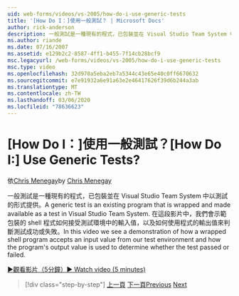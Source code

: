 ```yaml
---
uid: web-forms/videos/vs-2005/how-do-i-use-generic-tests
title: '[How Do I：]使用一般測試？ | Microsoft Docs'
author: rick-anderson
description: 一般測試是一種現有的程式，已包裝並在 Visual Studio Team System 中以測試的形式提供。 在這段影片中，我們會示範如何 。
ms.author: riande
ms.date: 07/16/2007
ms.assetid: e129b2c2-8587-4ff1-b455-7f14cb28bcf9
msc.legacyurl: /web-forms/videos/vs-2005/how-do-i-use-generic-tests
msc.type: video
ms.openlocfilehash: 32d970a5eba2eb7a5344c43e65e40c0ff6670632
ms.sourcegitcommit: e7e91932a6e91a63e2e46417626f39d6b244a3ab
ms.translationtype: MT
ms.contentlocale: zh-TW
ms.lasthandoff: 03/06/2020
ms.locfileid: "78636623"
---
```

# <a name="how-do-i-use-generic-tests"></a><span data-ttu-id="685fe-105">[How Do I：]使用一般測試？</span><span class="sxs-lookup"><span data-stu-id="685fe-105">[How Do I:] Use Generic Tests?</span></span>

<span data-ttu-id="685fe-106">依[Chris Menegay](https://twitter.com/CMenegay)</span><span class="sxs-lookup"><span data-stu-id="685fe-106">by [Chris Menegay](https://twitter.com/CMenegay)</span></span>

<span data-ttu-id="685fe-107">一般測試是一種現有的程式，已包裝並在 Visual Studio Team System 中以測試的形式提供。</span><span class="sxs-lookup"><span data-stu-id="685fe-107">A generic test is an existing program that is wrapped and made available as a test in Visual Studio Team System.</span></span> <span data-ttu-id="685fe-108">在這段影片中，我們會示範包裝的 shell 程式如何接受測試環境中的輸入值，以及如何使用程式的輸出值來判斷測試成功或失敗。</span><span class="sxs-lookup"><span data-stu-id="685fe-108">In this video we see a demonstration of how a wrapped shell program accepts an input value from our test environment and how the program's output value is used to determine whether the test passed or failed.</span></span>

[<span data-ttu-id="685fe-109">&#9654;觀看影片（5分鐘）</span><span class="sxs-lookup"><span data-stu-id="685fe-109">&#9654; Watch video (5 minutes)</span></span>](https://channel9.msdn.com/Blogs/ASP-NET-Site-Videos/how-do-i-use-generic-tests)

> [!div class="step-by-step"]
> <span data-ttu-id="685fe-110">[上一頁](how-do-i-enforce-coding-standards-with-code-analysis.md)
> [下一頁](how-do-i-publish-and-analyze-test-results.md)</span><span class="sxs-lookup"><span data-stu-id="685fe-110">[Previous](how-do-i-enforce-coding-standards-with-code-analysis.md)
[Next](how-do-i-publish-and-analyze-test-results.md)</span></span>
